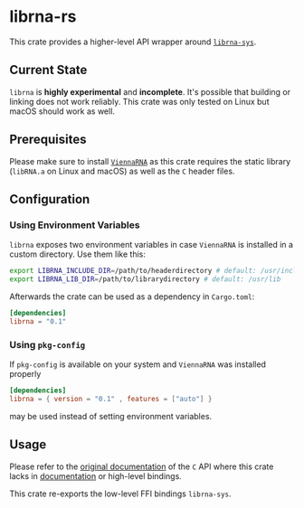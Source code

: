 # librna-rs

This crate provides a higher-level API wrapper around [`librna-sys`](https://github.com/fncnt/librna-rs/librna-sys/).

## Current State

`librna` is **highly experimental** and **incomplete**.
It's possible that building or linking does not work reliably. 
This crate was only tested on Linux but macOS should work as well.

## Prerequisites

Please make sure to install [`ViennaRNA`](https://www.tbi.univie.ac.at/RNA/#download) as this crate requires the static library (`libRNA.a` on Linux and macOS) as well as the `C` header files.

## Configuration

### Using Environment Variables

`librna` exposes two environment variables in case `ViennaRNA` is installed in a custom directory.
Use them like this:

```sh
export LIBRNA_INCLUDE_DIR=/path/to/headerdirectory # default: /usr/include
export LIBRNA_LIB_DIR=/path/to/librarydirectory # default: /usr/lib
```

Afterwards the crate can be used as a dependency in `Cargo.toml`:

```toml
[dependencies]
librna = "0.1"
```

### Using `pkg-config`

If `pkg-config` is available on your system and `ViennaRNA` was installed properly

```toml
[dependencies]
librna = { version = "0.1" , features = ["auto"] }
```

may be used instead of setting environment variables.

## Usage

Please refer to the [original documentation](https://www.tbi.univie.ac.at/RNA/ViennaRNA/doc/html/index.html) of the `C` API
where this crate lacks in [documentation](https://docs.rs/crate/librna/latest) or high-level bindings.

This crate re-exports the low-level FFI bindings `librna-sys`.
